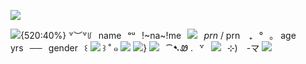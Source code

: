 
![](https://i.postimg.cc/1XBFnK71/top.png)

![](https://i.postimg.cc/3rFmcK8f/graphic.png){520:40%}
꒷︶꒷꒥⠀name⠀ᵒᵘ⠀!~na~!me⠀![](https://i.postimg.cc/rs2sZDsm/music.gif)⠀*prn* / prn⠀ ₊⠀°⠀。
age yrs⠀──⠀gender⠀꒰ ![](https://i.postimg.cc/0NK7WDj7/small.png) ꒱ ˚ ๑
![](https://i.postimg.cc/XqKJRnBg/notes.gif)
![](https://i.postimg.cc/63dnwKd3/mid.png)}
![](https://i.postimg.cc/sXh1JYVq/bow.png)⠀⁀➷Ꮺ
.⠀꒷⠀![](https://i.postimg.cc/TPSpm7Xn/lines.gif)⠀⊹)⠀  -マ
![](https://i.postimg.cc/zGCyV7yt/btm.png)

<!--
**K-ANT0/K-ANT0** is a ✨ _special_ ✨ repository because its `README.md` (this file) appears on your GitHub profile.

Here are some ideas to get you started:

- 🔭 I’m currently working on ...
- 🌱 I’m currently learning ...
- 👯 I’m looking to collaborate on ...
- 🤔 I’m looking for help with ...
- 💬 Ask me about ...
- 📫 How to reach me: ...
- 😄 Pronouns: ...
- ⚡ Fun fact: ...
-->
